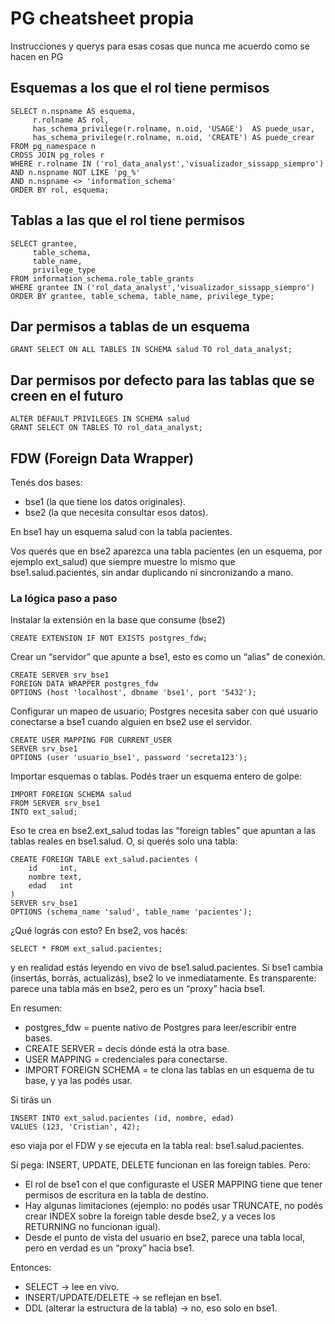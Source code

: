 # PG cheatsheet propia
Instrucciones y querys para esas cosas que nunca me acuerdo como se hacen en PG

## Esquemas a los que el rol tiene permisos
  ```
  SELECT n.nspname AS esquema,
       r.rolname AS rol,
       has_schema_privilege(r.rolname, n.oid, 'USAGE')  AS puede_usar,
       has_schema_privilege(r.rolname, n.oid, 'CREATE') AS puede_crear
FROM pg_namespace n
CROSS JOIN pg_roles r
WHERE r.rolname IN ('rol_data_analyst','visualizador_sissapp_siempro')
  AND n.nspname NOT LIKE 'pg_%'
  AND n.nspname <> 'information_schema'
ORDER BY rol, esquema;
```

## Tablas a las que el rol tiene permisos
  ```
  SELECT grantee,
       table_schema,
       table_name,
       privilege_type
FROM information_schema.role_table_grants
WHERE grantee IN ('rol_data_analyst','visualizador_sissapp_siempro')
ORDER BY grantee, table_schema, table_name, privilege_type;
```

## Dar permisos a tablas de un esquema
```
GRANT SELECT ON ALL TABLES IN SCHEMA salud TO rol_data_analyst;
```

## Dar permisos por defecto para las tablas que se creen en el futuro
```
ALTER DEFAULT PRIVILEGES IN SCHEMA salud
GRANT SELECT ON TABLES TO rol_data_analyst;
```

## FDW (Foreign Data Wrapper)

Tenés dos bases:
- bse1 (la que tiene los datos originales).
- bse2 (la que necesita consultar esos datos).

En bse1 hay un esquema salud con la tabla pacientes.

Vos querés que en bse2 aparezca una tabla pacientes (en un esquema, por ejemplo ext_salud) que siempre muestre lo mismo que bse1.salud.pacientes, sin andar duplicando ni sincronizando a mano.

### La lógica paso a paso

Instalar la extensión en la base que consume (bse2)
```
CREATE EXTENSION IF NOT EXISTS postgres_fdw;
```

Crear un “servidor” que apunte a bse1, esto es como un “alias” de conexión.
```
CREATE SERVER srv_bse1
FOREIGN DATA WRAPPER postgres_fdw
OPTIONS (host 'localhost', dbname 'bse1', port '5432');
```

Configurar un mapeo de usuario; Postgres necesita saber con qué usuario conectarse a bse1 cuando alguien en bse2 use el servidor.
```
CREATE USER MAPPING FOR CURRENT_USER
SERVER srv_bse1
OPTIONS (user 'usuario_bse1', password 'secreta123');
```

Importar esquemas o tablas. Podés traer un esquema entero de golpe:
```
IMPORT FOREIGN SCHEMA salud
FROM SERVER srv_bse1
INTO ext_salud;
```

Eso te crea en bse2.ext_salud todas las “foreign tables” que apuntan a las tablas reales en bse1.salud. O, si querés solo una tabla:
```
CREATE FOREIGN TABLE ext_salud.pacientes (
    id     int,
    nombre text,
    edad   int
)
SERVER srv_bse1
OPTIONS (schema_name 'salud', table_name 'pacientes');
```

¿Qué lográs con esto? En bse2, vos hacés:
```
SELECT * FROM ext_salud.pacientes;
```

y en realidad estás leyendo en vivo de bse1.salud.pacientes. Si bse1 cambia (insertás, borrás, actualizás), bse2 lo ve inmediatamente. Es transparente: parece una tabla más en bse2, pero es un “proxy” hacia bse1.

En resumen:
- postgres_fdw = puente nativo de Postgres para leer/escribir entre bases.
- CREATE SERVER = decís dónde está la otra base.
- USER MAPPING = credenciales para conectarse.
- IMPORT FOREIGN SCHEMA = te clona las tablas en un esquema de tu base, y ya las podés usar.

Si tirás un
```
INSERT INTO ext_salud.pacientes (id, nombre, edad)
VALUES (123, 'Cristian', 42);
```

eso viaja por el FDW y se ejecuta en la tabla real: bse1.salud.pacientes.

Sí pega: INSERT, UPDATE, DELETE funcionan en las foreign tables. Pero:
- El rol de bse1 con el que configuraste el USER MAPPING tiene que tener permisos de escritura en la tabla de destino.
- Hay algunas limitaciones (ejemplo: no podés usar TRUNCATE, no podés crear INDEX sobre la foreign table desde bse2, y a veces los RETURNING no funcionan igual).
- Desde el punto de vista del usuario en bse2, parece una tabla local, pero en verdad es un “proxy” hacia bse1.

Entonces:
- SELECT → lee en vivo.
- INSERT/UPDATE/DELETE → se reflejan en bse1.
- DDL (alterar la estructura de la tabla) → no, eso solo en bse1.
